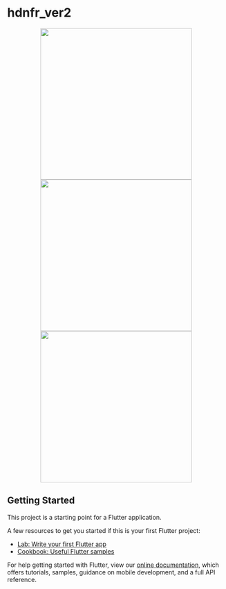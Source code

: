 # hdnfr_ver2
<p align="center">
  <img src="![image](https://user-images.githubusercontent.com/89138046/153186650-fe2a5c7b-ef50-4fa7-a77d-4ae5210812d5.png)" width="350">
  <img src="![image](https://user-images.githubusercontent.com/89138046/153186762-9f58c412-2073-4b6b-87f9-950775bd1427.png)" width="350">
  <img src="![image](https://user-images.githubusercontent.com/89138046/153186873-a61e7ce3-a610-4ff3-9799-2e1480061b6f.png)" width="350">
</p>

## Getting Started

This project is a starting point for a Flutter application.

A few resources to get you started if this is your first Flutter project:

- [Lab: Write your first Flutter app](https://flutter.dev/docs/get-started/codelab)
- [Cookbook: Useful Flutter samples](https://flutter.dev/docs/cookbook)

For help getting started with Flutter, view our
[online documentation](https://flutter.dev/docs), which offers tutorials,
samples, guidance on mobile development, and a full API reference.

